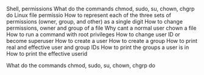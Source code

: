 Shell, permissions
   What do the commands chmod, sudo, su, chown, chgrp do
 Linux file permissio   How to represent each of the three sets of permissions (owner, group, and other) as a single digit
 How to change permissions, owner and group of a file
 Why cant a normal user chown a file
 How to run a command with root privileges
  How to change user ID or become superuser
  How to create a user
  How to create a group
  How to print real and effective user and group IDs
   How to print the groups a user is in
  How to print the effective userid

 What do the commands chmod, sudo, su, chown, chgrp do
